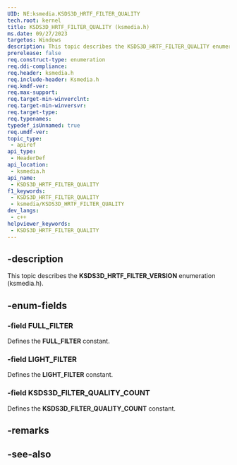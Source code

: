 ```yaml
---
UID: NE:ksmedia.KSDS3D_HRTF_FILTER_QUALITY
tech.root: kernel
title: KSDS3D_HRTF_FILTER_QUALITY (ksmedia.h)
ms.date: 09/27/2023
targetos: Windows
description: This topic describes the KSDS3D_HRTF_FILTER_QUALITY enumeration (ksmedia.h).
prerelease: false
req.construct-type: enumeration
req.ddi-compliance: 
req.header: ksmedia.h
req.include-header: Ksmedia.h
req.kmdf-ver: 
req.max-support: 
req.target-min-winverclnt:
req.target-min-winversvr: 
req.target-type: 
req.typenames: 
typedef_isUnnamed: true
req.umdf-ver: 
topic_type:
 - apiref
api_type:
 - HeaderDef
api_location:
 - ksmedia.h
api_name:
 - KSDS3D_HRTF_FILTER_QUALITY
f1_keywords:
 - KSDS3D_HRTF_FILTER_QUALITY
 - ksmedia/KSDS3D_HRTF_FILTER_QUALITY
dev_langs:
 - c++
helpviewer_keywords:
 - KSDS3D_HRTF_FILTER_QUALITY
---
```


## -description

This topic describes the **KSDS3D_HRTF_FILTER_VERSION** enumeration (ksmedia.h).

## -enum-fields

### -field FULL_FILTER

Defines the **FULL_FILTER** constant.

### -field LIGHT_FILTER

Defines the **LIGHT_FILTER** constant.

### -field KSDS3D_FILTER_QUALITY_COUNT

Defines the **KSDS3D_FILTER_QUALITY_COUNT** constant.

## -remarks

## -see-also
